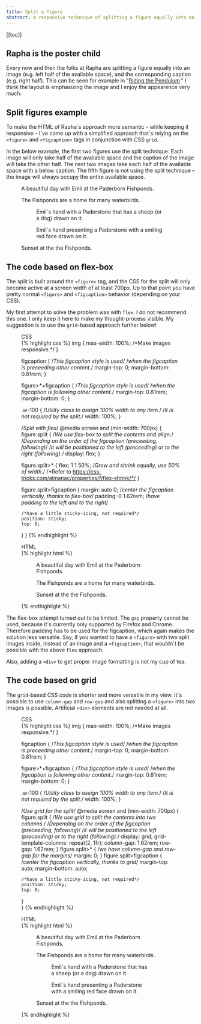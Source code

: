```yaml
---
title: Split a figure
abstract: A responsive technique of splitting a figure equally into an image (one half of the available space), and the corresponding caption (other half of the available space).
---
```

[[toc]]

## Rapha is the poster child

Every now and then the folks at Rapha are splitting a figure equally into an image (e.g. left half of the available space), and the corresponding caption (e.g. right half). This can be seen for example in "[Riding the Pendulum](https://www.rapha.cc/de/de/stories/riding-the-pendulum)." I think the layout is emphasizing the image and I enjoy the appearence very much. 

## Split figures example

To make the HTML of Rapha´s approach more semantic – while keeping it responsive – I´ve come up with a simplified approach that´s relying on the `<figure>` and `<figcaption>` tags in conjunction with CSS `grid`. 

In the below example, the first two figures use the split technique. Each image will only take half of the available space and the caption of the image will take the other half. The next two images take each half of the available space with a below caption. The fifth figure is not using the split technique –  the image will always occupy the entire available space. 

<figure class="split">
<img src="/img/IMG_1329.jpg" alt="">
<figcaption>A beautiful day with Emil at the Paderborn Fishponds.</figcaption>
</figure>

<figure class="split">
<figcaption>The Fishponds are a home for many waterbirds.</figcaption>
<img src="/img/IMG_1331.jpg" alt="">
</figure>

<figure class="split">
<figure>
<img src="/img/IMG_1298.jpg" alt="">
<figcaption>Emil´s hand with a Paderstone that has a sheep (or a dog) drawn on it.</figcaption>
</figure>
<figure>
<img src="/img/IMG_1297.jpg" alt="">
<figcaption>Emil´s hand presenting a Paderstone with a smiling red face drawn on it.</figcaption>
</figure>
</figure>

<figure>
<img class="w-100" src="/img/IMG_1286.jpg" alt="">
<figcaption>Sunset at the the Fishponds.</figcaption>
</figure>

## The code based on flex-box

The split is built around the `<figure>` tag, and the CSS for the split will only become active at a screen width of at least 700px. Up to that point you have pretty normal `<figure>` and `<figcaption>` behavior (depending on your CSS).

My first attempt to solve the problem was with `flex`. I do not recommend this one. I only keep it here to make my thought-process visible. My suggestion is to use the `grid`-based approach further below!

<figure>
<figcaption>CSS</figcaption>
{% highlight css %}
img {
  max-width: 100%; /*Make images responsive.*/
}

figcaption { 
  /*This figcaption style is used*/
  /*when the figcaption is preceeding other content.*/
  margin-top: 0;
  margin-bottom: 0.81rem;
}

figure>*+figcaption { 
  /*This figcaption style is used*/
  /*when the figcaption is following other content.*/
  margin-top: 0.81rem;
  margin-bottom: 0;
}
	
.w-100 {
  /*Utility class to assign 100% width to any item.*/
  /*It is not required by the split.*/
  width: 100%;
}
	
/*Split with flex*/
@media screen and (min-width: 700px) {
  figure.split {
    /*We use flex-box to split the contents and align.*/
    /*Depending on the order of the figcaption (preceeding, following)*/ 
    /*it will be positioned to the left (preceeding) or to the right (following).*/
    display: flex; 
  }
	
  figure.split>* {
    flex: 1 1 50%; /*Grow and shrink equally, use 50% of width.*/
    /*Refer to https://css-tricks.com/almanac/properties/f/flex-shrink/*/
  }

  figure.split>figcaption {
    margin: auto 0; /*center the figcaption vertically, thanks to flex-box*/
    padding: 0 1.62rem; /*have padding to the left and to the right*/   
    
    /*have a little sticky-icing, not required*/
    position: sticky; 
    top: 0;      
  }
}
{% endhighlight %}
</figure>

<figure>
<figcaption>HTML</figcaption>
{% highlight html %}
<figure class="split">
  <div> <!--The image MUST be wrapped in a div for the split to work properly-->
    <img src="/img/IMG_1329.jpg" alt="">
  </div>
  <figcaption>A beautiful day with Emil at the Paderborn Fishponds.</figcaption>
</figure>

<figure class="split">
  <figcaption>The Fishponds are a home for many waterbirds.</figcaption>
  <div> <!--The image MUST be wrapped in a div for the split to work properly-->
    <img src="/img/IMG_1331.jpg" alt="">
  </div>
</figure>

<figure>
  <!--Plain old figure. Wrapping the image into a div is not neccessary!-->
  <!--I´m only giving the image a 100% width to ensure it takes all the space-->
  <img class="w-100" src="/img/IMG_1286.jpg" alt="">
  <figcaption>Sunset at the the Fishponds.</figcaption>
</figure>
{% endhighlight %}
</figure>

The flex-box attempt turned out to be limited. The `gap` property cannot be used, because it´s currently only supported by Firefox and Chrome. Therefore padding has to be used for the figcaption, which again makes the solution less versatile. Say, if you wanted to have a `<figure>` with two split images inside, instead of an image and a `<figcaption>`, that wouldn´t be possible with the above `flex` approach. 

Also, adding a `<div>` to get proper image formatting is not my cup of tea.

## The code based on grid

The `grid`-based CSS code is shorter and more versatile in my view. It´s possible to use `column-gap` and `row-gap` and also splitting a `<figure>` into two images is possible. Artificial `<div>` elements are not needed at all. 

<figure>
<figcaption>CSS</figcaption>
{% highlight css %}
img {
  max-width: 100%; /*Make images responsive.*/
}

figcaption { 
  /*This figcaption style is used*/
  /*when the figcaption is preceeding other content.*/
  margin-top: 0;
  margin-bottom: 0.81rem;
}

figure>*+figcaption { 
  /*This figcaption style is used*/
  /*when the figcaption is following other content.*/
  margin-top: 0.81rem;
  margin-bottom: 0;
}
	
.w-100 {
  /*Utility class to assign 100% width to any item.*/
  /*It is not required by the split.*/
  width: 100%;
}
	
/*Use grid for the split*/
@media screen and (min-width: 700px) {
  figure.split {
    /*We use grid to split the contents into two columns.*/
    /*Depending on the order of the figcaption (preceeding, following)*/ 
    /*it will be positioned to the left (preceeding) or to the right (following).*/
    display: grid;
    grid-template-columns: repeat(2, 1fr);
    column-gap: 1.62rem;
    row-gap: 1.62rem;
  }
  figure.split>* {
		  /*we have column-gap and row-gap for the margins*/
      margin: 0; 
  }
  figure.split>figcaption {
    /*center the figcaption vertically, thanks to grid*/
    margin-top: auto;
    margin-bottom: auto;
    
    /*have a little sticky-icing, not required*/
    position: sticky; 
    top: 0;
  }  
}
{% endhighlight %}
</figure>

<figure>
<figcaption>HTML</figcaption>
{% highlight html %}
<figure class="split">
  <img src="/img/IMG_1329.jpg" alt="">
  <figcaption>A beautiful day with Emil at the Paderborn Fishponds.</figcaption>
</figure>

<figure class="split">
  <figcaption>The Fishponds are a home for many waterbirds.</figcaption>
  <img src="/img/IMG_1331.jpg" alt="">
</figure>

<figure class="split"> <!--Nesting figures is allowed-->
  <figure>
    <img src="/img/IMG_1298.jpg" alt="">
    <figcaption>Emil´s hand with a Paderstone that has a sheep (or a dog) drawn on it.</figcaption>
  </figure>
  <figure>
    <img src="/img/IMG_1297.jpg" alt="">
    <figcaption>Emil´s hand presenting a Paderstone with a smiling red face drawn on it.</figcaption>
  </figure>
</figure>

<figure>
  <!--I´m giving the image a 100% width to ensure it takes all the space-->
  <img class="w-100" src="/img/IMG_1286.jpg" alt="">
  <figcaption>Sunset at the the Fishponds.</figcaption>
</figure>
{% endhighlight %}
</figure>


